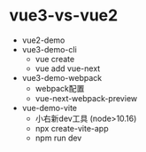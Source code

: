 # vue3-vs-vue2


* vue2-demo
* vue3-demo-cli
  * vue create
  * vue add vue-next
* vue3-demo-webpack
  * webpack配置 
  * vue-next-webpack-preview
* vue-demo-vite
  * 小右新dev工具 (node>10.16)
  * npx create-vite-app 
  * npm run dev

